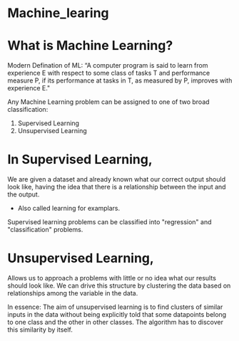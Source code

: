 # Machine_learing

# What is Machine Learning?

Modern Defination of ML: “A computer program is said to learn from experience E with respect to some class of tasks T and performance  measure P, if its performance at tasks in T, as measured by P, improves with experience E."


Any Machine Learning problem can be assigned to one of two broad classification:
1. Supervised Learning
2. Unsupervised Learning

# In Supervised Learning, 
We are given a dataset and already known what our correct output should look like, having the idea that there is a relationship  between   the input and the output.

- Also called learning for examplars.

Supervised learning problems can be classified into "regression" and "classification" problems.

# Unsupervised Learning,
Allows us to approach a problems with little or no idea what our results should look like. We can drive this structure by clustering the data based on relationships among the variable in the data.

In essence: The aim of unsupervised learning is to find clusters of similar inputs in the data without being explicitly told that some datapoints belong to one class and the other in other classes. The algorithm has to discover this similarity by itself.


